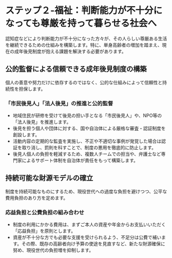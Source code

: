 # ステップ２-福祉：判断能力が不十分になっても尊厳を持って暮らせる社会へ

認知症などにより判断能力が不十分になった方々が、その人らしい尊厳ある生活を継続できるための仕組みを構築します。特に、単身高齢者の増加を踏まえ、現在の成年後見制度が抱える課題を解決する必要があります。

## 公的監督による信頼できる成年後見制度の構築

個人の善意や努力だけに依存するのではなく、公的な仕組みによって信頼性と持続性を担保します。

### 「市民後見人」「法人後見」の推進と公的監督
- 地域住民が研修を受けて後見の担い手となる「市民後見人」や、NPO等の「法人後見」を推進します。
- 後見を担う個人や団体に対する、国や自治体による厳格な審査・認証制度を創設します。
- 活動内容の定期的な監査を実施し、不正や不適切な事例が発覚した場合は認証を取り消し、罰則を科すことで、制度の悪用を徹底的に防止します。
- 後見人個人の負担を軽減するため、複数人チームでの担当や、弁護士など専門家によるサポート体制を自治体が責任をもって構築します。

## 持続可能な財源モデルの確立

制度を持続可能なものにするため、現役世代への過度な負担を避けつつ、公平な費用負担のあり方を定めます。

### 応益負担と公費負担の組み合わせ
- 制度の利用にかかる費用は、まずご本人の資産や年金からお支払いいただく「応益負担」を原則とします。
- 資産が不十分な方でも必要な支援を受けられるよう、不足分は公費で補います。その際、既存の高齢者向け予算の使途を見直すなど、新たな財源確保に努め、現役世代の負担増を抑制します。